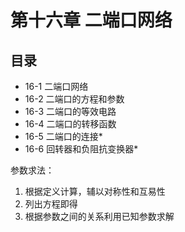 # 第十六章 二端口网络

## 目录

- 16-1 二端口网络
- 16-2 二端口的方程和参数
- 16-3 二端口的等效电路
- 16-4 二端口的转移函数
- 16-5 二端口的连接*
- 16-6 回转器和负阻抗变换器*



参数求法：

1. 根据定义计算，辅以对称性和互易性
2. 列出方程即得
3. 根据参数之间的关系利用已知参数求解